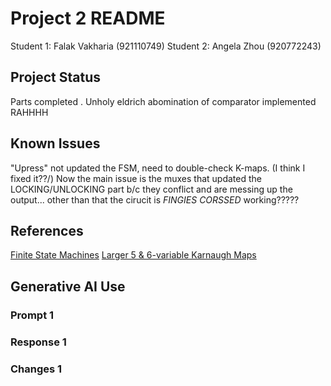 # Project 2 README

Student 1: Falak Vakharia (921110749)
Student 2: Angela Zhou (920772243)

## Project Status
Parts completed . Unholy eldrich abomination of comparator implemented RAHHHH

## Known Issues
"Upress" not updated the FSM, need to double-check K-maps. (I think I fixed it??/)
Now the main issue is the muxes that updated the LOCKING/UNLOCKING part b/c they conflict and are messing up the output... other than that
the cirucit is *FINGIES CORSSED* working?????

## References
[Finite State Machines](https://pdhacademy.com/wp-content/uploads/2022/01/Finite-State-Machines-Course-for-Website.pdf)
[Larger 5 & 6-variable Karnaugh Maps](https://www.allaboutcircuits.com/textbook/digital/chpt-8/larger-5-6-variable-karnaugh-maps/)

## Generative AI Use


### Prompt 1


### Response 1


### Changes 1

